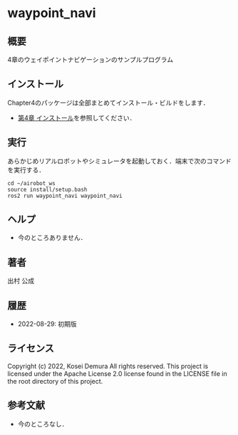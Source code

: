 # waypoint_navi
## 概要
4章のウェイポイントナビゲーションのサンプルプログラム

## インストール
Chapter4のパッケージは全部まとめてインストール・ビルドをします．
- [第4章 インストール](https://github.com/AI-Robot-Book/chapter4)を参照してください．


## 実行
あらかじめリアルロボットやシミュレータを起動しておく．端末で次のコマンドを実行する．
```
cd ~/airobot_ws
source install/setup.bash
ros2 run waypoint_navi waypoint_navi
```

## ヘルプ
- 今のところありません．
　　
## 著者
出村 公成

## 履歴
- 2022-08-29: 初期版

## ライセンス
Copyright (c) 2022, Kosei Demura All rights reserved. This project is licensed under the Apache License 2.0 license found in the LICENSE file in the root directory of this project.


## 参考文献
- 今のところなし．
